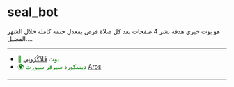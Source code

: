# seal_bot
هو بوت خيري هدفه نشر 4 صفحات بعد كل صلاة فرض بمعدل ختمه كاملة خلال الشهر الفضيل....

---

- <span style="color: green"> 🕋 بوت [فَاذْكُرُونِي](https://discord.com/oauth2/authorize?client_id=728782652454469662&permissions=8&scope=bot%20applications.commands) </span>
- <span style="color: green"> 🌍 ديسكورد سيرفر سبورت [Aros](https://discord.gg/EpZJwpSgka)
---